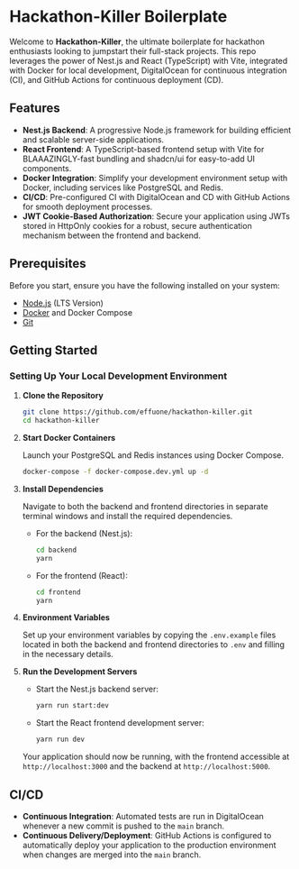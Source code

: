 # Hackathon-Killer Boilerplate

Welcome to **Hackathon-Killer**, the ultimate boilerplate for hackathon enthusiasts looking to jumpstart their full-stack projects. This repo leverages the power of Nest.js and React (TypeScript) with Vite, integrated with Docker for local development, DigitalOcean for continuous integration (CI), and GitHub Actions for continuous deployment (CD).

## Features

- **Nest.js Backend**: A progressive Node.js framework for building efficient and scalable server-side applications.
- **React Frontend**: A TypeScript-based frontend setup with Vite for BLAAAZINGLY-fast bundling and shadcn/ui for easy-to-add UI components.
- **Docker Integration**: Simplify your development environment setup with Docker, including services like PostgreSQL and Redis.
- **CI/CD**: Pre-configured CI with DigitalOcean and CD with GitHub Actions for smooth deployment processes.
- **JWT Cookie-Based Authorization**: Secure your application using JWTs stored in HttpOnly cookies for a robust, secure authentication mechanism between the frontend and backend.

## Prerequisites

Before you start, ensure you have the following installed on your system:
- [Node.js](https://nodejs.org/en/) (LTS Version)
- [Docker](https://www.docker.com/products/docker-desktop) and Docker Compose
- [Git](https://git-scm.com/)

## Getting Started

### Setting Up Your Local Development Environment

1. **Clone the Repository**
   
   ```bash
   git clone https://github.com/effuone/hackathon-killer.git
   cd hackathon-killer
   ```

2. **Start Docker Containers**

   Launch your PostgreSQL and Redis instances using Docker Compose.

   ```bash
   docker-compose -f docker-compose.dev.yml up -d
   ```

3. **Install Dependencies**

   Navigate to both the backend and frontend directories in separate terminal windows and install the required dependencies.

   - For the backend (Nest.js):
     ```bash
     cd backend
     yarn 
     ```

   - For the frontend (React):
     ```bash
     cd frontend
     yarn
     ```

4. **Environment Variables**

   Set up your environment variables by copying the `.env.example` files located in both the backend and frontend directories to `.env` and filling in the necessary details.

5. **Run the Development Servers**

   - Start the Nest.js backend server:
     ```bash
     yarn run start:dev
     ```
   
   - Start the React frontend development server:
     ```bash
     yarn run dev
     ```

   Your application should now be running, with the frontend accessible at `http://localhost:3000` and the backend at `http://localhost:5000`.

## CI/CD

- **Continuous Integration**: Automated tests are run in DigitalOcean whenever a new commit is pushed to the `main` branch.
- **Continuous Delivery/Deployment**: GitHub Actions is configured to automatically deploy your application to the production environment when changes are merged into the `main` branch.